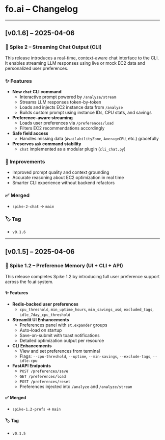 
# fo.ai – Changelog

---

## [v0.1.6] – 2025-04-06  
### 🔁 Spike 2 – Streaming Chat Output (CLI)

This release introduces a real-time, context-aware chat interface to the CLI. It enables streaming LLM responses using live or mock EC2 data and personalized user preferences.

### ✨ Features
- **New `chat` CLI command**
  - Interactive prompt powered by `/analyze/stream`
  - Streams LLM responses token-by-token
  - Loads and injects EC2 instance data from `/analyze`
  - Builds custom prompt using instance IDs, CPU stats, and savings
- **Preference-aware streaming**
  - Loads user preferences via `/preferences/load`
  - Filters EC2 recommendations accordingly
- **Safe field access**
  - Handles missing data (`AvailabilityZone`, `AverageCPU`, etc.) gracefully
- **Preserves `ask` command stability**
  - `chat` implemented as a modular plugin (`cli_chat.py`)

### 🧪 Improvements
- Improved prompt quality and context grounding
- Accurate reasoning about EC2 optimization in real time
- Smarter CLI experience without backend refactors

### ✅ Merged
- `spike-2-chat` → `main`

### 🏷️ Tag
- `v0.1.6`

---

## [v0.1.5] – 2025-04-06  
### 🔧 Spike 1.2 – Preference Memory (UI + CLI + API)

This release completes Spike 1.2 by introducing full user preference support across the fo.ai system.

#### ✨ Features
- **Redis-backed user preferences**
  - `cpu_threshold`, `min_uptime_hours`, `min_savings_usd`, `excluded_tags`, `idle_7day_cpu_threshold`
- **Streamlit UI Enhancements**
  - Preferences panel with `st.expander` groups
  - Auto-load on startup
  - Save-on-submit with toast notifications
  - Detailed optimization output per resource
- **CLI Enhancements**
  - View and set preferences from terminal
  - Flags: `--cpu-threshold`, `--uptime`, `--min-savings`, `--exclude-tags`, `--idle-cpu`
- **FastAPI Endpoints**
  - `POST /preferences/save`
  - `GET /preferences/load`
  - `POST /preferences/reset`
  - Preferences injected into `/analyze` and `/analyze/stream`

#### ✅ Merged
- `spike-1.2-prefs` → `main`

#### 🏷️ Tag
- `v0.1.5`
